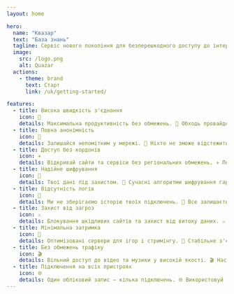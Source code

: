```yaml
---
layout: home

hero:
  name: "Квазар"
  text: "База знань"
  tagline: Сервіс нового покоління для безперешкодного доступу до інтернету без блокувань і обмежень
  image:
    src: /logo.png
    alt: Quazar
  actions:
    - theme: brand
      text: Старт
      link: /uk/getting-started/

features:
  - title: Висока швидкість з'єднання
    icon: 🚀
    details: Максимальна продуктивність без обмежень. 🚀 Обходь провайдерські блокування та насолоджуйся стабільним, швидким інтернетом будь-де.
  - title: Повна анонімність
    icon: 👻
    details: Залишайся непомітним у мережі. 👻 Ніхто не зможе відстежити твої дії, а з'єднання надійно захищене від провайдерів та сторонніх спостерігачів.
  - title: Доступ без кордонів
    icon: ✈️
    details: Відкривай сайти та сервіси без регіональних обмежень. ✈️ Подорожуй без турбот і користуйся улюбленими платформами в будь-якій країні.
  - title: Надійне шифрування
    icon: 👑
    details: Твої дані під захистом. 👑 Сучасні алгоритми шифрування гарантують конфіденційність твоїх дій в інтернеті.
  - title: Відсутність логів
    icon: 🤫
    details: Ми не зберігаємо історію твоїх підключень. 🤫 Все залишається анонімним, без запису та передачі третім особам.
  - title: Захист від загроз
    icon: ⚔️
    details: Блокування шкідливих сайтів та захист від витоку даних. ⚔️ VPN створює додатковий рівень безпеки під час роботи в мережі.
  - title: Мінімальна затримка
    icon: 🎯
    details: Оптимізовані сервери для ігор і стримінгу. 🎯 Стабільне з'єднання з низьким пінгом без розривів і зависань.
  - title: Без обмежень трафіку
    icon: 🎬
    details: Вільний доступ до відео та музики у високій якості. 🎬 Насолоджуйся стримінгом без затримок і буферизації.
  - title: Підключення на всіх пристроях
    icon: 🌐
    details: Один обліковий запис — кілька підключень. 🌐 Використовуй VPN на телефоні, комп'ютері, планшеті та навіть смарт-ТВ.
---
```

